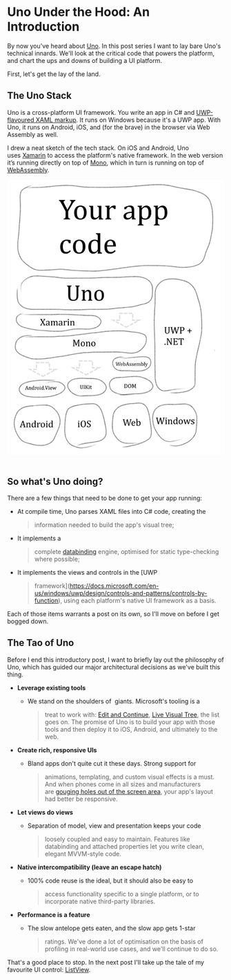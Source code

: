 # Uno Under the Hood: An Introduction


By now you've heard about [Uno](https://github.com/nventive/Uno). In
this post series I want to lay bare Uno's technical innards. We'll
look at the critical code that powers the platform, and chart the ups
and downs of building a UI platform. 

First, let's get the lay of the land. 

## The Uno Stack

Uno is a cross-platform UI framework. You write an app in C\#
and [UWP-flavoured XAML
markup](https://docs.microsoft.com/en-us/windows/uwp/xaml-platform/). It
runs on Windows because it's a UWP app. With Uno, it runs on Android,
iOS, and (for the brave) in the browser via Web Assembly as well. 

I drew a neat sketch of the tech stack. On iOS and Android, Uno
uses [Xamarin](https://visualstudio.microsoft.com/xamarin/) to access
the platform's native framework.  In the web version it’s running directly
on top of [Mono](https://github.com/mono/mono), which in turn is running on 
top of [WebAssembly](https://webassembly.org/).

![uno-stack](Assets/under-the-hood-intro-stack.png) 

## So what's Uno doing?

There are a few things that need to be done to get your app running: 

-   At compile time, Uno parses XAML files into C\# code, creating the
    > information needed to build the app's visual tree; 

-   It implements a
    > complete [databinding](https://docs.microsoft.com/en-us/windows/uwp/xaml-platform/dependency-properties-overview) engine,
    > optimised for static type-checking where possible; 

-   It implements the views and controls in the [UWP
    > framework](https://docs.microsoft.com/en-us/windows/uwp/design/controls-and-patterns/controls-by-function),
    > using each platform's native UI framework as a basis. 

Each of those items warrants a post on its own, so I'll move on before
I get bogged down. 

## The Tao of Uno

Before I end this introductory post, I want to briefly lay out the
philosophy of Uno, which has guided our major architectural decisions as
we've built this thing. 

-   **Leverage existing tools** 

    -   We stand on the shoulders of  giants. Microsoft's tooling is a
        > treat to work with: [Edit and
        > Continue](https://docs.microsoft.com/en-us/visualstudio/debugger/edit-and-continue), [Live
        > Visual
        > Tree](https://docs.microsoft.com/en-us/visualstudio/debugger/inspect-xaml-properties-while-debugging),
        > the list goes on. The promise of Uno is to build your app with
        > those tools and then deploy it to iOS, Android, and ultimately
        > to the web. 

-   **Create rich, responsive UIs** 

    -   Bland apps don't quite cut it these days. Strong support for
        > animations, templating, and custom visual effects is a must.
        > And when phones come in all sizes and manufacturers
        > are [gouging holes out of the screen
        > area](https://www.cnet.com/pictures/phones-with-notches/),
        > your app's layout had better be responsive. 

-   **Let views do views** 

    -   Separation of model, view and presentation keeps your code
        > loosely coupled and easy to maintain. Features like
        > databinding and attached properties let you write clean,
        > elegant MVVM-style code. 

-   **Native intercompatibility (leave an escape hatch)** 

    -   100% code reuse is the ideal, but it should also be easy to
        > access functionality specific to a single platform, or to
        > incorporate native third-party libraries. 

-   **Performance is a feature** 

    -   The slow antelope gets eaten, and the slow app gets 1-star
        > ratings. We've done a lot of optimisation on the basis of
        > profiling in real-world use cases, and we'll continue to do
        > so. 

That's a good place to stop. In the next post I'll take up the tale of
my favourite UI
control: [ListView](https://docs.microsoft.com/en-us/windows/uwp/design/controls-and-patterns/listview-and-gridview).